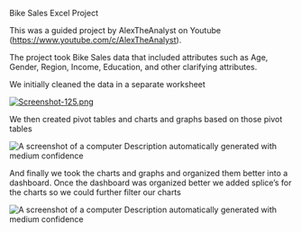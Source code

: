 Bike Sales Excel Project

This was a guided project by AlexTheAnalyst on Youtube (<https://www.youtube.com/c/AlexTheAnalyst>).

The project took Bike Sales data that included attributes such as Age, Gender, Region, Income, Education, and other clarifying attributes.

We initially cleaned the data in a separate worksheet

[![Screenshot-125.png](https://i.postimg.cc/7h2fPnFL/Screenshot-125.png)](https://postimg.cc/SYmyDCN0)

We then created pivot tables and charts and graphs based on those pivot tables

![A screenshot of a computer Description automatically generated with medium confidence](media/2de11377dbba03ec7ec4299b7354a111.png)

And finally we took the charts and graphs and organized them better into a dashboard. Once the dashboard was organized better we added splice’s for the charts so we could further filter our charts

![A screenshot of a computer Description automatically generated with medium confidence](media/893b5bd7b2cdd000133f1d498f8b6c37.png)

